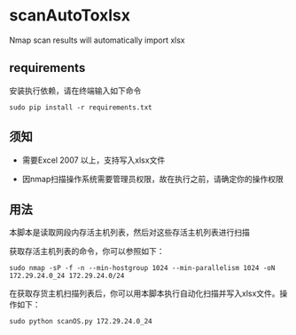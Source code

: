 # scanAutoToxlsx
Nmap scan results will automatically import xlsx


## requirements

安装执行依赖，请在终端输入如下命令

    sudo pip install -r requirements.txt


## 须知

- 需要Excel 2007 以上，支持写入xlsx文件

- 因nmap扫描操作系统需要管理员权限，故在执行之前，请确定你的操作权限


## 用法

本脚本是读取网段内存活主机列表，然后对这些存活主机列表进行扫描

获取存活主机列表的命令，你可以参照如下：

    sudo nmap -sP -f -n --min-hostgroup 1024 --min-parallelism 1024 -oN 172.29.24.0_24 172.29.24.0/24

在获取存货主机扫描列表后，你可以用本脚本执行自动化扫描并写入xlsx文件。操作如下：

    sudo python scanOS.py 172.29.24.0_24 

